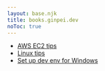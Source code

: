 ```yaml
---
layout: base.njk
title: books.ginpei.dev
noToc: true
---
```


- [AWS EC2 tips](./aws-ec2-tips/)
- [Linux tips](./linux-tips/)
- [Set up dev env for Windows](./setup-windows-env/)
